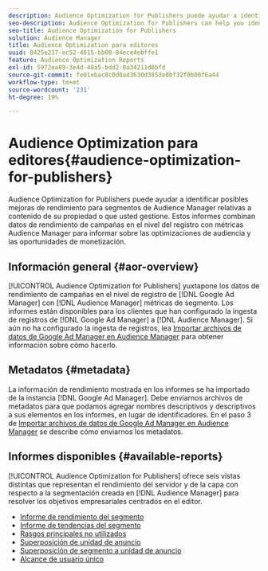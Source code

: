 ```yaml
---
description: Audience Optimization for Publishers puede ayudar a identificar posibles mejoras de rendimiento para segmentos de Audience Manager relativas a contenido de su propiedad o que usted gestione. Estos informes combinan datos de rendimiento de campañas en el nivel del registro con métricas Audience Manager para informar sobre las optimizaciones de audiencia y las oportunidades de monetización.
seo-description: Audience Optimization for Publishers can help you identify potential performance opportunities for Audience Manager segments on your owned and operated content. These reports combine log-level campaign performance data with Audience Manager metrics to inform audience optimizations and monetization opportunities.
seo-title: Audience Optimization for Publishers
solution: Audience Manager
title: Audience Optimization para editores
uuid: 8425e237-ec52-4615-bb00-84ece4ebffe1
feature: Audience Optimization Reports
exl-id: 5972ea89-3e4d-48a5-bdd2-0a34211d8bfd
source-git-commit: fe01ebac8c0d0ad3630d3853e0bf32f0b00f6a44
workflow-type: tm+mt
source-wordcount: '231'
ht-degree: 19%

---
```


# Audience Optimization para editores{#audience-optimization-for-publishers}

Audience Optimization for Publishers puede ayudar a identificar posibles mejoras de rendimiento para segmentos de Audience Manager relativas a contenido de su propiedad o que usted gestione. Estos informes combinan datos de rendimiento de campañas en el nivel del registro con métricas Audience Manager para informar sobre las optimizaciones de audiencia y las oportunidades de monetización.

## Información general {#aor-overview}

[!UICONTROL Audience Optimization for Publishers] yuxtapone los datos de rendimiento de campañas en el nivel de registro de [!DNL Google Ad Manager] con [!DNL Audience Manager] métricas de segmento. Los informes están disponibles para los clientes que han configurado la ingesta de registros de [!DNL Google Ad Manager] a [!DNL Audience Manager]. Si aún no ha configurado la ingesta de registros, lea [Importar archivos de datos de Google Ad Manager en Audience Manager](import-dfp.md) para obtener información sobre cómo hacerlo.

## Metadatos {#metadata}

La información de rendimiento mostrada en los informes se ha importado de la instancia [!DNL Google Ad Manager]. Debe enviarnos archivos de metadatos para que podamos agregar nombres descriptivos y descriptivos a sus elementos en los informes, en lugar de identificadores. En el paso 3 de [Importar archivos de datos de Google Ad Manager en Audience Manager](../../../reporting/audience-optimization-reports/aor-publishers/import-dfp.md) se describe cómo enviarnos los metadatos.

## Informes disponibles {#available-reports}

[!UICONTROL Audience Optimization for Publishers] ofrece seis vistas distintas que representan el rendimiento del servidor y de la capa con respecto a la segmentación creada en [!DNL Audience Manager] para resolver los objetivos empresariales centrados en el editor.

+ [Informe de rendimiento del segmento](publisher-segment-performance.md)
+ [Informe de tendencias del segmento](publisher-segment-trends.md)
+ [Rasgos principales no utilizados](publisher-top-unused-traits.md)
+ [Superposición de unidad de anuncio](publisher-ad-unit-overlap.md)
+ [Superposición de segmento a unidad de anuncio](publisher-segment-ad-unit-overlap.md)
+ [Alcance de usuario único](publisher-unique-reach.md)
